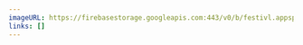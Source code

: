 ```yaml
---
imageURL: https://firebasestorage.googleapis.com:443/v0/b/festivl.appspot.com/o/userContent%2F3C9B4492-9EB3-4CDB-96ED-6F12EA0040A1.png?alt=media&token=9e4f243c-5e46-49cc-b31a-d0a67af004df
links: []
---
```

